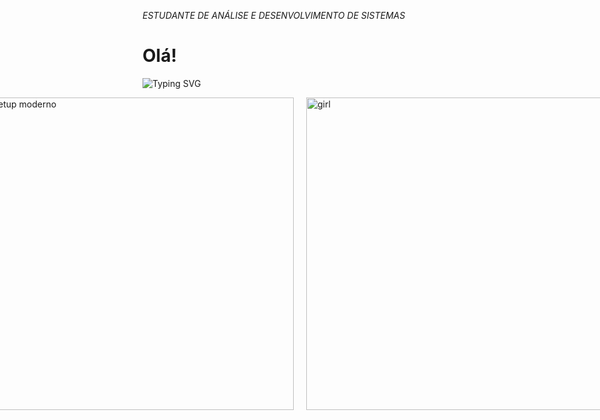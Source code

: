 *ESTUDANTE DE ANÁLISE E DESENVOLVIMENTO DE SISTEMAS*

# Olá!

![Typing SVG](https://readme-typing-svg.demolab.com?font=Fira+Code&size=24&pause=1000&color=FF0093&background=FF90B3&center=true&vCenter=true&width=500&lines=Meu+nome+%C3%A9+Miriam;Tenho+21+anos;Moro+em+S%C3%A3o+Paulo)

<div style="display: flex; justify-content: center; align-items: center; gap: 20px;">
  
  <img src="https://sdmntprwestus2.oaiusercontent.com/files/00000000-2ac8-61f8-80ad-b118f0388d47/raw?se=2025-06-24T19%3A16%3A29Z&sp=r&sv=2024-08-04&sr=b&scid=48e6bde9-0b76-54df-b3f9-6bba70b7dfce&skoid=30ec2761-8f41-44db-b282-7a0f8809659b&sktid=a48cca56-e6da-484e-a814-9c849652bcb3&skt=2025-06-24T12%3A54%3A07Z&ske=2025-06-25T12%3A54%3A07Z&sks=b&skv=2024-08-04&sig=hbwx/xE8T5lJQuadzX9SXHXDWwvUkHQVrnDu7SQwCmc%3D" alt="Setup moderno" width="500"/>

  
  
  <img src="https://sdmntprwestus2.oaiusercontent.com/files/00000000-4cd8-61f8-88db-e775fbf79314/raw?se=2025-06-24T19%3A18%3A38Z&sp=r&sv=2024-08-04&sr=b&scid=361c7327-5a54-52e4-9708-ea4a0a844725&skoid=30ec2761-8f41-44db-b282-7a0f8809659b&sktid=a48cca56-e6da-484e-a814-9c849652bcb3&skt=2025-06-24T17%3A48%3A32Z&ske=2025-06-25T17%3A48%3A32Z&sks=b&skv=2024-08-04&sig=YckW6EjB%2BgWPE63yqyMiRM5nGVVkX2zzatmxkDk6NQk%3D" alt="girl" width="500"/>





  
</div>

















